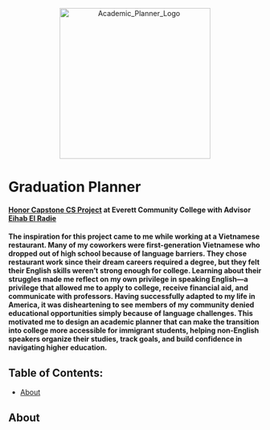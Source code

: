 <p align="center">
  <img width="300" height="300" alt="Academic_Planner_Logo" 
       src="https://github.com/user-attachments/assets/42e20c5b-98cf-489a-918d-1e07714886b7" />
</p>

# Graduation Planner 
#### [Honor Capstone CS Project](https://www.everettcc.edu/programs/academic-resources/honors-program/featured-honors-students) at Everett Community College with Advisor [Eihab El Radie](https://www.linkedin.com/in/eihabelradie/)
#### The inspiration for this project came to me while working at a Vietnamese restaurant. Many of my coworkers were first-generation Vietnamese who dropped out of high school because of language barriers. They chose restaurant work since their dream careers required a degree, but they felt their English skills weren’t strong enough for college. Learning about their struggles made me reflect on my own privilege in speaking English—a privilege that allowed me to apply to college, receive financial aid, and communicate with professors. Having successfully adapted to my life in America, it was disheartening to see members of my community denied educational opportunities simply because of language challenges. This motivated me to design an academic planner that can make the transition into college more accessible for immigrant students, helping non-English speakers organize their studies, track goals, and build confidence in navigating higher education.

## Table of Contents: 
- [About](#about)


## About
#### 

